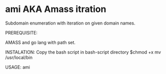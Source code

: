 # ami AKA Amass itration
Subdomain enumeration with iteration on given domain names.

PREREQUISITE:

AMASS and go lang with path set.

INSTALATION:
Copy the bash script in bash-script directory
$chmod +x <filename of the bash-script>
mv <filename of the bash-script> /usr/local/bin

USAGE:
  ami <domain names> <name of file where the list of subdomain have to stored>
  

